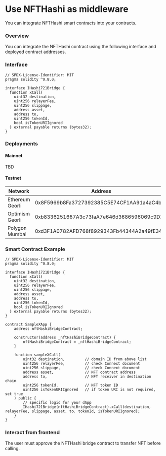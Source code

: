# Use NFTHashi as middleware

You can integrate NFTHashi smart contracts into your contracts.

### Overview

You can integrate the NFTHashi contract using the following interface and deployed contract addresses.

### Interface

```solidity
// SPDX-License-Identifier: MIT
pragma solidity ^0.8.0;

interface IHashi721Bridge {
  function xCall(
    uint32 destination,
    uint256 relayerFee,
    uint256 slippage,
    address asset,
    address to,
    uint256 tokenId,
    bool isTokenURIIgnored
  ) external payable returns (bytes32);
}
```

### Deployments

#### Mainnet

TBD

#### Testnet

| Network         | Address                                    | Domain ID  |
| --------------- | ------------------------------------------ | ---------- |
| Ethereum Georli | 0x8F5969b8Fa3727392385C5E74CF1AA91a4aC4b40 | 1735353714 |
| Optimism Georli | 0xb8336251667A3c73faA7e646d3686596069c9D1C | 1735356532 |
| Polygon Mumbai  | 0xd3F1A0782AFD768f8929343Fb44344A2a49fE343 | 9991       |

### Smart Contract Example

```solidity
// SPDX-License-Identifier: MIT
pragma solidity ^0.8.0;

interface IHashi721Bridge {
  function xCall(
    uint32 destination,
    uint256 relayerFee,
    uint256 slippage,
    address asset,
    address to,
    uint256 tokenId,
    bool isTokenURIIgnored
  ) external payable returns (bytes32);
}

contract SampleXApp {
    address nftHashiBridgeContract;
    
    constructor(address _nftHashiBridgeContract) {
        nftHashiBridgeContract = _nftHashiBridgeContract;
    }
    
    function sampleXCall(    
        uint32 destination,         // domain ID from above list
        uint256 relayerFee,         // check Connext document
        uint256 slippage,           // check Connext document
        address asset,              // NFT contract address
        address to,                 // NFT receiver in destination chain
        uint256 tokenId,            // NFT token ID
        uint256 isTokenURIIgnored   // if token URI is not required, set true
    ) public {
        // specific logic for your dApp
        IHashi721Bridge(nftHashiBridgeContract).xCall(destination, relayerFee, slippage, asset, to, tokenId, isTokenURIIgnored);
    }
}
```

### Interact from frontend

The user must approve the NFTHashi bridge contract to transfer NFT before calling.&#x20;



